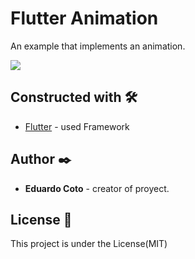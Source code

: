 # Flutter Animation

An example that implements an animation.

![](demo.gif)

## Constructed with 🛠️

- [Flutter](https://flutter-es.io) - used Framework

## Author ✒️

- **Eduardo Coto** - creator of proyect.

## License 📄

<p> This project is under the License(MIT)</p>
